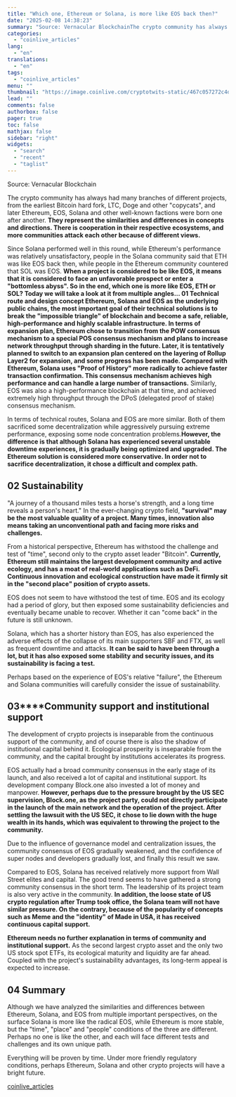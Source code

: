 ```yaml
---
title: "Which one, Ethereum or Solana, is more like EOS back then?"
date: "2025-02-08 14:38:23"
summary: "Source: Vernacular BlockchainThe crypto community has always had many branches of different projects, from the earliest Bitcoin hard fork, LTC, Doge and other \"copycats\", and later Ethereum, EOS, Solana and other well-known factions were born one after another. They represent the similarities and differences in concepts and directions. There is..."
categories:
  - "coinlive_articles"
lang:
  - "en"
translations:
  - "en"
tags:
  - "coinlive_articles"
menu: ""
thumbnail: "https://image.coinlive.com/cryptotwits-static/467c057272c4d84d358a14061dead17c.jpg"
lead: ""
comments: false
authorbox: false
pager: true
toc: false
mathjax: false
sidebar: "right"
widgets:
  - "search"
  - "recent"
  - "taglist"
---
```


Source: Vernacular Blockchain

The crypto community has always had many branches of different projects, from the earliest Bitcoin hard fork, LTC, Doge and other "copycats", and later Ethereum, EOS, Solana and other well-known factions were born one after another. **They represent the similarities and differences in concepts and directions. There is cooperation in their respective ecosystems, and more communities attack each other because of different views.**

Since Solana performed well in this round, while Ethereum's performance was relatively unsatisfactory, people in the Solana community said that ETH was like EOS back then, while people in the Ethereum community countered that SOL was EOS. **When a project is considered to be like EOS, it means that it is considered to face an unfavorable prospect or enter a "bottomless abyss". So in the end, which one is more like EOS, ETH or SOL? Today we will take a look at it from multiple angles... 01 Technical route and design concept Ethereum, Solana and EOS as the underlying public chains, the most important goal of their technical solutions is to break the "impossible triangle" of blockchain and become a safe, reliable, high-performance and highly scalable infrastructure. In terms of expansion plan, Ethereum chose to transition from the POW consensus mechanism to a special POS consensus mechanism and plans to increase network throughput through sharding in the future. Later, it is tentatively planned to switch to an expansion plan centered on the layering of Rollup Layer2 for expansion, and some progress has been made. Compared with Ethereum, Solana uses "Proof of History" more radically to achieve faster transaction confirmation. This consensus mechanism achieves high performance and can handle a large number of transactions.** Similarly, EOS was also a high-performance blockchain at that time, and achieved extremely high throughput through the DPoS (delegated proof of stake) consensus mechanism.

In terms of technical routes, Solana and EOS are more similar. Both of them sacrificed some decentralization while aggressively pursuing extreme performance, exposing some node concentration problems.**However, the difference is that although Solana has experienced several unstable downtime experiences, it is gradually being optimized and upgraded. The Ethereum solution is considered more conservative. In order not to sacrifice decentralization, it chose a difficult and complex path.**

**02 Sustainability**
---------------------

"A journey of a thousand miles tests a horse's strength, and a long time reveals a person's heart." In the ever-changing crypto field, **"survival" may be the most valuable quality of a project. Many times, innovation also means taking an unconventional path and facing more risks and challenges.** 

From a historical perspective, Ethereum has withstood the challenge and test of "time", second only to the crypto asset leader "Bitcoin". **Currently, Ethereum still maintains the largest development community and active ecology, and has a moat of real-world applications such as DeFi. Continuous innovation and ecological construction have made it firmly sit in the "second place" position of crypto assets.** 

EOS does not seem to have withstood the test of time. EOS and its ecology had a period of glory, but then exposed some sustainability deficiencies and eventually became unable to recover. Whether it can "come back" in the future is still unknown.

Solana, which has a shorter history than EOS, has also experienced the adverse effects of the collapse of its main supporters SBF and FTX, as well as frequent downtime and attacks. **It can be said to have been through a lot, but it has also exposed some stability and security issues, and its sustainability is facing a test.** 

Perhaps based on the experience of EOS's relative "failure", the Ethereum and Solana communities will carefully consider the issue of sustainability.

**03****Community support and institutional support**
-----------------------------------------------------

The development of crypto projects is inseparable from the continuous support of the community, and of course there is also the shadow of institutional capital behind it. Ecological prosperity is inseparable from the community, and the capital brought by institutions accelerates its progress.

EOS actually had a broad community consensus in the early stage of its launch, and also received a lot of capital and institutional support. Its development company Block.one also invested a lot of money and manpower. **However, perhaps due to the pressure brought by the US SEC supervision, Block.one, as the project party, could not directly participate in the launch of the main network and the operation of the project. After settling the lawsuit with the US SEC, it chose to lie down with the huge wealth in its hands, which was equivalent to throwing the project to the community.**

Due to the influence of governance model and centralization issues, the community consensus of EOS gradually weakened, and the confidence of super nodes and developers gradually lost, and finally this result we saw.

Compared to EOS, Solana has received relatively more support from Wall Street elites and capital. The good trend seems to have gathered a strong community consensus in the short term. The leadership of its project team is also very active in the community. **In addition, the loose state of US crypto regulation after Trump took office, the Solana team will not have similar pressure. On the contrary, because of the popularity of concepts such as Meme and the "identity" of Made in USA, it has received continuous capital support.** 

**Ethereum needs no further explanation in terms of community and institutional support.** As the second largest crypto asset and the only two US stock spot ETFs, its ecological maturity and liquidity are far ahead. Coupled with the project's sustainability advantages, its long-term appeal is expected to increase.

**04 Summary**
--------------

Although we have analyzed the similarities and differences between Ethereum, Solana, and EOS from multiple important perspectives, on the surface Solana is more like the radical EOS, while Ethereum is more stable, but the "time", "place" and "people" conditions of the three are different. Perhaps no one is like the other, and each will face different tests and challenges and its own unique path.

Everything will be proven by time. Under more friendly regulatory conditions, perhaps Ethereum, Solana and other crypto projects will have a bright future.

[coinlive_articles](https://www.coinlive.com/news/which-one-ethereum-or-solana-is-more-like-eos-back)
